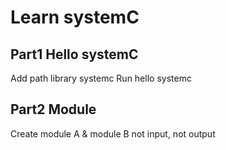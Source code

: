 # Learn systemC

## Part1 Hello systemC

Add path library systemc
Run hello systemc

## Part2 Module

Create module A & module B
not input, not output
